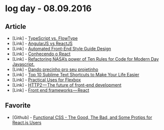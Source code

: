 # log day - 08.09.2016

## Article

- \[Link\] - [TypeScript vs. FlowType](https://medium.com/@basarat/typescript-vs-flowlang-caee1386b4fc#.yxlsqstqt)
- \[Link\] - [AngularJS vs ReactJS](https://medium.com/@paramsingh_66174/angularjs-vs-reactjs-e651a194dfcb#.z0223xkf5)
- \[Link\] - [Automated Front-End Style Guide Design](https://medium.com/@danewesolko/automated-front-end-style-guide-design-328e888557da#.6ydvolxkj)
- \[Link\] - [Conhecendo o React](https://medium.com/quick-mobile/conhecendo-o-react-6040198ca287#.r9sfk7mes)
- \[Link\] - [Refactoring NASA’s power of Ten Rules for Code for Modern Day Javascript.](https://medium.com/@chrisprayingmantis/refactoring-nasas-power-of-ten-rules-for-code-for-modern-day-javascript-3eb4a9e304a7#.61mt9xk0p)
- \[Link\] - [Dando precinho pro seu projetinho](https://medium.com/@pauladiniz/dando-precinho-pro-seu-projetinho-9e906477db59#.vht6ozz5l)
- \[Link\] - [Top 10 Sublime Text Shortcuts to Make Your Life Easier](https://stories.rvcreatives.com/top-10-sublime-text-shortcuts-to-make-your-life-easier-a7cef1f0ba9d#.qjrwlffk2)
- \[Link\] - [Practical Uses for Flexbox](https://medium.com/@andrewlphilpott/practical-uses-for-flexbox-831e7eecc37c#.mflr3y4ng)
- \[Link\] - [HTTP2 — The future of front-end development](https://medium.com/@vlasterx/http2-the-future-of-front-end-development-c576ec561be1#.ro9fhym0r)
- \[Link\] - [Front end frameworks — React](https://medium.com/@susannahwaite2/front-end-frameworks-react-c847299949c3#.cytbaknlq)


## Favorite

- \[Github\] - [Functional CSS - The Good, The Bad, and Some Protips for React.js Users](https://github.com/chibicode/react-functional-css-protips)
